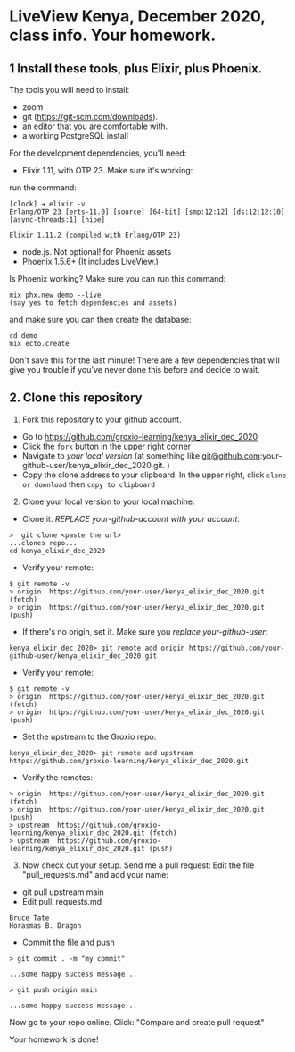# LiveView Kenya, December 2020, class info. Your homework. 

## 1 Install these tools, plus Elixir, plus Phoenix. 

The tools you will need to install: 

- zoom 
- git (https://git-scm.com/downloads). 
- an editor that you are comfortable with. 
- a working PostgreSQL install

For the development dependencies, you'll need: 

- Elixir 1.11, with OTP 23. Make sure it's working: 

run the command: 

```
[clock] ➔ elixir -v
Erlang/OTP 23 [erts-11.0] [source] [64-bit] [smp:12:12] [ds:12:12:10] [async-threads:1] [hipe]

Elixir 1.11.2 (compiled with Erlang/OTP 23)
```

- node.js. Not optional! for Phoenix assets 
- Phoenix 1.5.6+ (It includes LiveView.)


Is Phoenix working? Make sure you can run this command: 

```
mix phx.new demo --live
(say yes to fetch dependencies and assets)
```

and make sure you can then create the database: 

```
cd demo
mix ecto.create
```

Don't save this for the last minute! There are a few dependencies that will give you trouble if you've never done this before and decide to wait. 


## 2. Clone this repository

1. Fork this repository to your github account. 

- Go to https://github.com/groxio-learning/kenya_elixir_dec_2020
- Click the `fork` button in the upper right corner
- Navigate to *your local version* (at something like git@github.com:your-github-user/kenya_elixir_dec_2020.git. )
- Copy the clone address to your clipboard. In the upper right, click `clone or download` then `copy to clipboard`

2. Clone your local version to your local machine. 

- Clone it. *REPLACE your-github-account with your account*:  

```
>  git clone <paste the url>
...clones repo...
cd kenya_elixir_dec_2020
```

- Verify your remote: 

```
$ git remote -v
> origin  https://github.com/your-user/kenya_elixir_dec_2020.git (fetch)
> origin  https://github.com/your-user/kenya_elixir_dec_2020.git (push)
```


- If there's no origin, set it. Make sure you *replace your-github-user*:

```
kenya_elixir_dec_2020> git remote add origin https://github.com/your-github-user/kenya_elixir_dec_2020.git
```

- Verify your remote: 

```
$ git remote -v
> origin  https://github.com/your-user/kenya_elixir_dec_2020.git (fetch)
> origin  https://github.com/your-user/kenya_elixir_dec_2020.git (push)
```

- Set the upstream to the Groxio repo:

```
kenya_elixir_dec_2020> git remote add upstream https://github.com/groxio-learning/kenya_elixir_dec_2020.git
```

- Verify the remotes: 

```
> origin  https://github.com/your-user/kenya_elixir_dec_2020.git (fetch)
> origin  https://github.com/your-user/kenya_elixir_dec_2020.git (push)
> upstream  https://github.com/groxio-learning/kenya_elixir_dec_2020.git (fetch)
> upstream  https://github.com/groxio-learning/kenya_elixir_dec_2020.git (push)
```

3. Now check out your setup. Send me a pull request: Edit the file "pull_requests.md" and add your name: 

- git pull upstream main
- Edit pull_requests.md

```
Bruce Tate
Horasmas B. Dragon
```

- Commit the file and push

```
> git commit . -m "my commit"

...some happy success message...

> git push origin main

...some happy success message...
```

Now go to your repo online. Click: "Compare and create pull request" 

Your homework is done!
